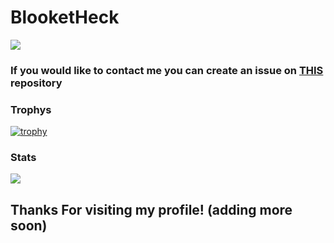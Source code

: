 # BlooketHeck

![](https://komarev.com/ghpvc/?username=BlooketHeck)

### If you would like to contact me you can create an issue on [THIS](https://github.com/BlooketHeck/BlooketHeck/issues) repository

### Trophys
[![trophy](https://github-profile-trophy.vercel.app/?username=BlooketHeck&theme=onedark)](https://github.com/ryo-ma/github-profile-trophy)

### Stats 
![](https://github-readme-streak-stats.herokuapp.com?user=BlooketHeck&theme=dark&hide_border=true)

## Thanks For visiting my profile! (adding more soon)

